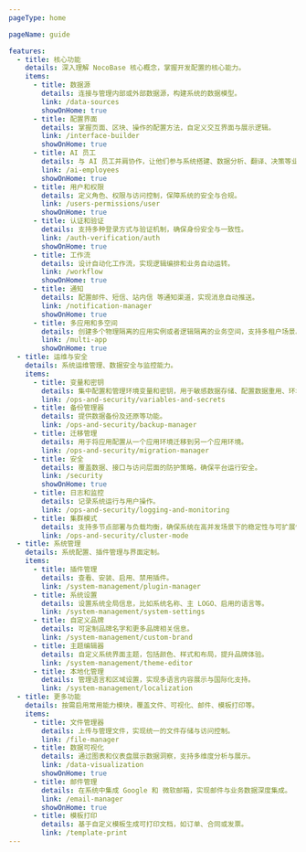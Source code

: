 ```yaml
---
pageType: home

pageName: guide

features:
  - title: 核心功能
    details: 深入理解 NocoBase 核心概念，掌握开发配置的核心能力。
    items:
      - title: 数据源
        details: 连接与管理内部或外部数据源，构建系统的数据模型。
        link: /data-sources
        showOnHome: true
      - title: 配置界面
        details: 掌握页面、区块、操作的配置方法，自定义交互界面与展示逻辑。
        link: /interface-builder
        showOnHome: true
      - title: AI 员工
        details: 与 AI 员工并肩协作，让他们参与系统搭建、数据分析、翻译、决策等业务场景。
        link: /ai-employees
        showOnHome: true
      - title: 用户和权限
        details: 定义角色、权限与访问控制，保障系统的安全与合规。
        link: /users-permissions/user
        showOnHome: true
      - title: 认证和验证
        details: 支持多种登录方式与验证机制，确保身份安全与一致性。
        link: /auth-verification/auth
        showOnHome: true
      - title: 工作流
        details: 设计自动化工作流，实现逻辑编排和业务自动运转。
        link: /workflow
        showOnHome: true
      - title: 通知
        details: 配置邮件、短信、站内信 等通知渠道，实现消息自动推送。
        link: /notification-manager
        showOnHome: true
      - title: 多应用和多空间
        details: 创建多个物理隔离的应用实例或者逻辑隔离的业务空间，支持多租户场景。
        link: /multi-app
        showOnHome: true
  - title: 运维与安全
    details: 系统运维管理、数据安全与监控能力。
    items:
      - title: 变量和密钥
        details: 集中配置和管理环境变量和密钥，用于敏感数据存储、配置数据重用、环境配置隔离等。
        link: /ops-and-security/variables-and-secrets
      - title: 备份管理器
        details: 提供数据备份及还原等功能。
        link: /ops-and-security/backup-manager
      - title: 迁移管理
        details: 用于将应用配置从一个应用环境迁移到另一个应用环境。
        link: /ops-and-security/migration-manager
      - title: 安全
        details: 覆盖数据、接口与访问层面的防护策略，确保平台运行安全。
        link: /security
        showOnHome: true
      - title: 日志和监控
        details: 记录系统运行与用户操作。
        link: /ops-and-security/logging-and-monitoring
      - title: 集群模式
        details: 支持多节点部署与负载均衡，确保系统在高并发场景下的稳定性与可扩展性。
        link: /ops-and-security/cluster-mode
  - title: 系统管理
    details: 系统配置、插件管理与界面定制。
    items:
      - title: 插件管理
        details: 查看、安装、启用、禁用插件。
        link: /system-management/plugin-manager
      - title: 系统设置
        details: 设置系统全局信息，比如系统名称、主 LOGO、启用的语言等。
        link: /system-management/system-settings
      - title: 自定义品牌
        details: 可定制品牌名字和更多品牌相关信息。
        link: /system-management/custom-brand
      - title: 主题编辑器
        details: 自定义系统界面主题，包括颜色、样式和布局，提升品牌体验。
        link: /system-management/theme-editor
      - title: 本地化管理
        details: 管理语言和区域设置，实现多语言内容展示与国际化支持。
        link: /system-management/localization
  - title: 更多功能
    details: 按需启用常用能力模块，覆盖文件、可视化、邮件、模板打印等。
    items:
      - title: 文件管理器
        details: 上传与管理文件，实现统一的文件存储与访问控制。
        link: /file-manager
      - title: 数据可视化
        details: 通过图表和仪表盘展示数据洞察，支持多维度分析与展示。
        link: /data-visualization
        showOnHome: true
      - title: 邮件管理
        details: 在系统中集成 Google 和 微软邮箱，实现邮件与业务数据深度集成。
        link: /email-manager
        showOnHome: true
      - title: 模板打印
        details: 基于自定义模板生成可打印文档，如订单、合同或发票。
        link: /template-print
---
```

